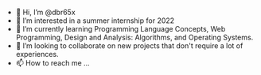- 👋 Hi, I’m @dbr65x
- 👀 I’m interested in a summer internship for 2022
- 🌱 I’m currently learning Programming Language Concepts, Web Programming, Design and Analysis: Algorithms, and Operating Systems.
- 💞️ I’m looking to collaborate on new projects that don't require a lot of experiences.
- 📫 How to reach me ...

<!---
dbr65x/dbr65x is a ✨ special ✨ repository because its `README.md` (this file) appears on your GitHub profile.
You can click the Preview link to take a look at your changes.
--->
